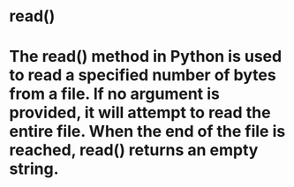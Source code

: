 # read()

# The read() method in Python is used to read a specified number of bytes from a file. If no argument is provided, it will attempt to read the entire file. When the end of the file is reached, read() returns an empty string.
